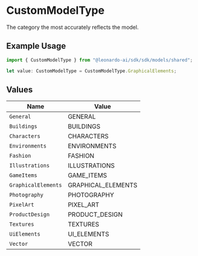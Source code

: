 # CustomModelType

The category the most accurately reflects the model.

## Example Usage

```typescript
import { CustomModelType } from "@leonardo-ai/sdk/sdk/models/shared";

let value: CustomModelType = CustomModelType.GraphicalElements;
```

## Values

| Name                | Value               |
| ------------------- | ------------------- |
| `General`           | GENERAL             |
| `Buildings`         | BUILDINGS           |
| `Characters`        | CHARACTERS          |
| `Environments`      | ENVIRONMENTS        |
| `Fashion`           | FASHION             |
| `Illustrations`     | ILLUSTRATIONS       |
| `GameItems`         | GAME_ITEMS          |
| `GraphicalElements` | GRAPHICAL_ELEMENTS  |
| `Photography`       | PHOTOGRAPHY         |
| `PixelArt`          | PIXEL_ART           |
| `ProductDesign`     | PRODUCT_DESIGN      |
| `Textures`          | TEXTURES            |
| `UiElements`        | UI_ELEMENTS         |
| `Vector`            | VECTOR              |